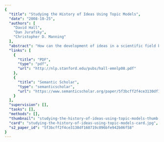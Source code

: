 ```yaml
---
{
  "title": "Studying the History of Ideas Using Topic Models",
  "date": "2008-10-25",
  "authors": [
    "David Hall",
    "Dan Jurafsky",
    "Christopher D. Manning"
  ],
  "abstract": "How can the development of ideas in a scientific field be studied over time? We apply unsupervised topic modeling to the ACL Anthology to analyze historical trends in the field of Computational Linguistics from 1978 to 2006. We induce topic clusters using Latent Dirichlet Allocation, and examine the strength of each topic over time. Our methods find trends in the field including the rise of probabilistic methods starting in 1988, a steady increase in applications, and a sharp decline of research in semantics and understanding between 1978 and 2001, possibly rising again after 2001. We also introduce a model of the diversity of ideas, topic entropy, using it to show that COLING is a more diverse conference than ACL, but that both conferences as well as EMNLP are becoming broader over time. Finally, we apply Jensen-Shannon divergence of topic distributions to show that all three conferences are converging in the topics they cover.",
  "links": [
    {
      "title": "PDF",
      "type": "pdf",
      "url": "http://nlp.stanford.edu/pubs/hall-emnlp08.pdf"
    },
    {
      "title": "Semantic Scholar",
      "type": "semanticscholar",
      "url": "https://www.semanticscholar.org/paper/5f3bcff2f4ce3130df160719c096bfe942b06f58"
    }
  ],
  "supervision": [],
  "tasks": [],
  "methods": [],
  "thumbnail": "studying-the-history-of-ideas-using-topic-models-thumb.jpg",
  "card": "studying-the-history-of-ideas-using-topic-models-card.jpg",
  "s2_paper_id": "5f3bcff2f4ce3130df160719c096bfe942b06f58"
}
---
```


